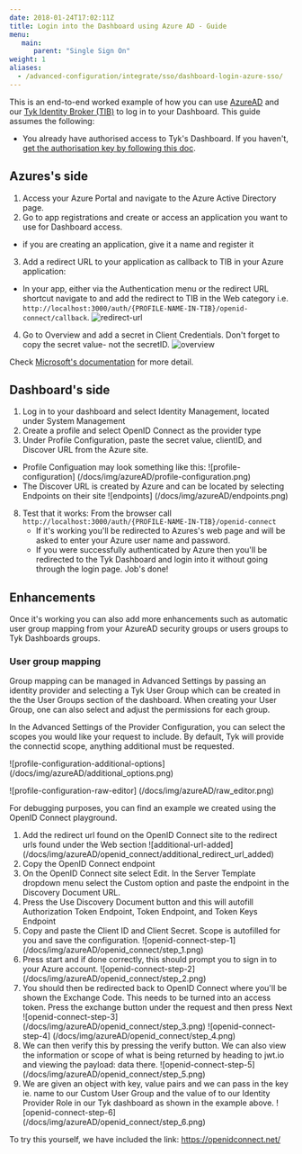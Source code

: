 ```yaml
---
date: 2018-01-24T17:02:11Z
title: Login into the Dashboard using Azure AD - Guide
menu:
   main:
      parent: "Single Sign On"
weight: 1
aliases:
  - /advanced-configuration/integrate/sso/dashboard-login-azure-sso/
---
```



This is an end-to-end worked example of how you can use [AzureAD](https://azure.microsoft.com/en-gb/services/active-directory/) and our [Tyk Identity Broker (TIB)](https://tyk.io/docs/concepts/tyk-components/identity-broker/
) to log in to your Dashboard.
This guide assumes the following:

* You already have authorised access to Tyk's Dashboard. If you haven't, [get the authorisation key by following this doc](/docs/basic-config-and-security/security/dashboard/create-users/#a-name-with-api-a-create-a-dashboard-user-with-the-api).


## Azures's side
1. Access your Azure Portal and navigate to the Azure Active Directory page.
2. Go to app registrations and create or access an application you want to use for Dashboard access.
  - if you are creating an application, give it a name and register it 
3. Add a redirect URL to your application as callback to TIB in your Azure application:
  - In your app, either via the Authentication menu or the redirect URL shortcut navigate to and add the redirect to TIB in the Web category i.e. `http://localhost:3000/auth/{PROFILE-NAME-IN-TIB}/openid-connect/callback`.
    ![redirect-url](/docs/img/azureAD/redirect-URL.png)
4. Go to Overview and add a secret in Client Credentials. Don't forget to copy the secret value- not the secretID. 
    ![overview](/docs/img/azureAD/overview.png)

Check [Microsoft's documentation](https://docs.microsoft.com/en-us/azure/active-directory/develop/quickstart-register-app) for more detail.

## Dashboard's side 
1. Log in to your dashboard and select Identity Management, located under System Management
2. Create a profile and select OpenID Connect as the provider type
3. Under Profile Configuration, paste the secret value, clientID, and Discover URL from the Azure site. 
  - Profile Configuation may look something like this:
  ![profile-configuration] (/docs/img/azureAD/profile-configuration.png)
  - The Discover URL is created by Azure and can be located by selecting Endpoints on their site
  ![endpoints] (/docs/img/azureAD/endpoints.png)

8. Test that it works:
   From the browser call `http://localhost:3000/auth/{PROFILE-NAME-IN-TIB}/openid-connect`
    - If it's working you'll be redirected to Azures's web page and will be asked to enter your Azure user name and password.
    - If you were successfully authenticated by Azure then you'll be redirected to the Tyk Dashboard and login into it without going through the login page. Job's done!

## Enhancements

Once it's working you can also add more enhancements such as automatic user group mapping from your AzureAD security groups or users groups to Tyk Dashboards groups.

### User group mapping
Group mapping can be managed in Advanced Settings by passing an identity provider and selecting a Tyk User Group which can be created in the the User Groups section of
the dashboard. When creating your User Group, one can also select and adjust the permissions for each group.

In the Advanced Settings of the Provider Configuration, you can select the scopes you would like your request to include. By default, Tyk will provide the connectid scope, anything additional must be requested. 

![profile-configuration-additional-options] (/docs/img/azureAD/additional_options.png)

![profile-configuration-raw-editor] (/docs/img/azureAD/raw_editor.png)

For debugging purposes, you can find an example we created using the OpenID Connect playground.
1. Add the redirect url found on the OpenID Connect site to the redirect urls found under the Web section
![additional-url-added] (/docs/img/azureAD/openid_connect/additional_redirect_url_added)
2. Copy the OpenID Connect endpoint
3. On the OpenID Connect site select Edit. In the Server Template dropdown menu select the Custom option and paste the endpoint in the Discovery Document URL. 
4. Press the Use Discovery Document button and this will autofill Authorization Token Endpoint, Token Endpoint, and Token Keys Endpoint
5. Copy and paste the Client ID and Client Secret. Scope is autofilled for you and save the configuration.
![openid-connect-step-1] (/docs/img/azureAD/openid_connect/step_1.png)
6. Press start and if done correctly, this should prompt you to sign in to your Azure account.
![openid-connect-step-2] (/docs/img/azureAD/openid_connect/step_2.png)
7. You should then be redirected back to OpenID Connect where you'll be shown the Exchange Code. This needs to be turned into an access token. Press the exchange button under the request and then press Next
![openid-connect-step-3] (/docs/img/azureAD/openid_connect/step_3.png)
![openid-connect-step-4] (/docs/img/azureAD/openid_connect/step_4.png)
8. We can then verify this by pressing the verify button. We can also view the information or scope of what is being returned by heading to jwt.io and viewing the payload: data there.
![openid-connect-step-5] (/docs/img/azureAD/openid_connect/step_5.png)
9. We are given an object with key, value pairs and we can pass in the key ie. name to our Custom User Group and the value of to our Identity Provider Role in our Tyk dashboard as shown in the example above. 
![openid-connect-step-6] (/docs/img/azureAD/openid_connect/step_6.png)

To try this yourself, we have included the link: https://openidconnect.net/
